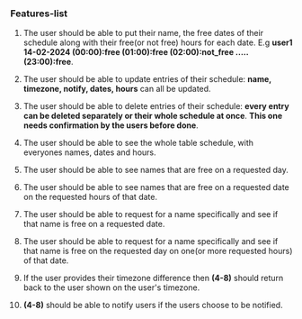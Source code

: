 ### Features-list

1. The user should be able to put their name, the free dates of their schedule along with their free(or not free) hours for each date.
E.g **user1 14-02-2024 (00:00):free (01:00):free (02:00):not_free ..... (23:00):free**.

2. The user should be able to update entries of their schedule: **name, timezone, notify, dates, hours** can all be updated.

3. The user should be able to delete entries of their schedule: **every entry can be deleted separately or their whole schedule at once**.
**This one needs confirmation by the users before done**.

4. The user should be able to see the whole table schedule, with everyones names, dates and hours.

5. The user should be able to see names that are free on a requested day.

6. The user should be able to see names that are free on a requested date on the requested hours of that date.

7. The user should be able to request for a name specifically and see if that name is free on a requested date.

8. The user should be able to request for a name specifically and see if that name is free on the requested day on one(or more requested hours) of that date.

9. If the user provides their timezone difference then **(4-8)** should return back to the user shown on the user's timezone.

10. **(4-8)** should be able to notify users if the users choose to be notified.
